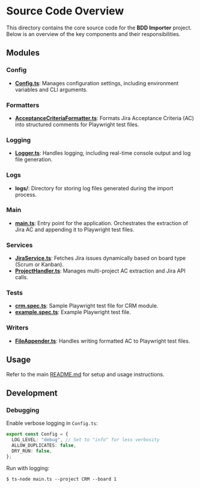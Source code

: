 # Source Code Overview

This directory contains the core source code for the **BDD Importer** project. Below is an overview of the key components and their responsibilities.

## Modules

### Config
- **[Config.ts](config/Config.ts)**: Manages configuration settings, including environment variables and CLI arguments.

### Formatters
- **[AcceptanceCriteriaFormatter.ts](formatters/AcceptanceCriteriaFormatter.ts)**: Formats Jira Acceptance Criteria (AC) into structured comments for Playwright test files.

### Logging
- **[Logger.ts](logging/Logger.ts)**: Handles logging, including real-time console output and log file generation.

### Logs
- **logs/**: Directory for storing log files generated during the import process.

### Main
- **[main.ts](main.ts)**: Entry point for the application. Orchestrates the extraction of Jira AC and appending it to Playwright test files.

### Services
- **[JiraService.ts](services/JiraService.ts)**: Fetches Jira issues dynamically based on board type (Scrum or Kanban).
- **[ProjectHandler.ts](services/ProjectHandler.ts)**: Manages multi-project AC extraction and Jira API calls.

### Tests
- **[crm.spec.ts](tests/crm.spec.ts)**: Sample Playwright test file for CRM module.
- **[example.spec.ts](tests/example.spec.ts)**: Example Playwright test file.

### Writers
- **[FileAppender.ts](writers/FileAppender.ts)**: Handles writing formatted AC to Playwright test files.

## Usage

Refer to the main [README.md](../README.md) for setup and usage instructions.

## Development

### Debugging
Enable verbose logging in `Config.ts`:
```ts
export const Config = {
  LOG_LEVEL: "debug", // Set to "info" for less verbosity
  ALLOW_DUPLICATES: false,
  DRY_RUN: false,
};
```

Run with logging:
```TS
$ ts-node main.ts --project CRM --board 1
```